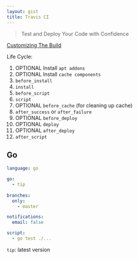 ```yaml
---
layout: gist
title: Travis CI
---
```


> Test and Deploy Your Code with Confidence


[Customizing The Build](https://docs.travis-ci.com/user/customizing-the-build/)

Life Cycle: 
1. OPTIONAL Install `apt addons`
2. OPTIONAL Install `cache components`
3. `before_install`
4. `install`
5. `before_script`
6. `script`
7. OPTIONAL `before_cache` (for cleaning up cache)
8. `after_success` or `after_failure`
9. OPTIONAL `before_deploy`
10. OPTIONAL `deploy`
11. OPTIONAL `after_deploy`
12. `after_script`


## Go 

```yml
language: go

go:
  - tip
  
branches:
  only:
    - master

notifications:
  email: false

script:
  - go test ./...
```

`tip`: latest version
